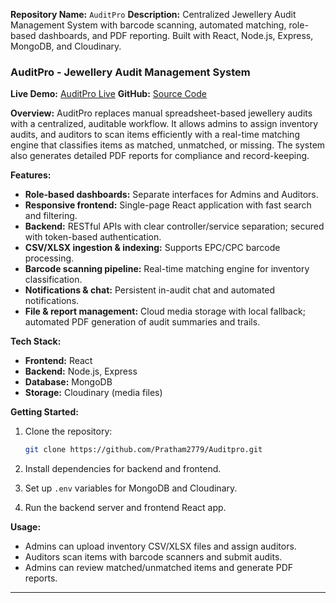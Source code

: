 

**Repository Name:** `AuditPro`
**Description:** Centralized Jewellery Audit Management System with barcode scanning, automated matching, role-based dashboards, and PDF reporting. Built with React, Node.js, Express, MongoDB, and Cloudinary.

### AuditPro - Jewellery Audit Management System

**Live Demo:** [AuditPro Live](https://auditpro.prathamesh.site/)
**GitHub:** [Source Code](https://github.com/Pratham2779/Auditpro.git)

**Overview:**
AuditPro replaces manual spreadsheet-based jewellery audits with a centralized, auditable workflow. It allows admins to assign inventory audits, and auditors to scan items efficiently with a real-time matching engine that classifies items as matched, unmatched, or missing. The system also generates detailed PDF reports for compliance and record-keeping.

**Features:**

* **Role-based dashboards:** Separate interfaces for Admins and Auditors.
* **Responsive frontend:** Single-page React application with fast search and filtering.
* **Backend:** RESTful APIs with clear controller/service separation; secured with token-based authentication.
* **CSV/XLSX ingestion & indexing:** Supports EPC/CPC barcode processing.
* **Barcode scanning pipeline:** Real-time matching engine for inventory classification.
* **Notifications & chat:** Persistent in-audit chat and automated notifications.
* **File & report management:** Cloud media storage with local fallback; automated PDF generation of audit summaries and trails.

**Tech Stack:**

* **Frontend:** React
* **Backend:** Node.js, Express
* **Database:** MongoDB
* **Storage:** Cloudinary (media files)

**Getting Started:**

1. Clone the repository:

   ```bash
   git clone https://github.com/Pratham2779/Auditpro.git
   ```
2. Install dependencies for backend and frontend.
3. Set up `.env` variables for MongoDB and Cloudinary.
4. Run the backend server and frontend React app.

**Usage:**

* Admins can upload inventory CSV/XLSX files and assign auditors.
* Auditors scan items with barcode scanners and submit audits.
* Admins can review matched/unmatched items and generate PDF reports.

---


